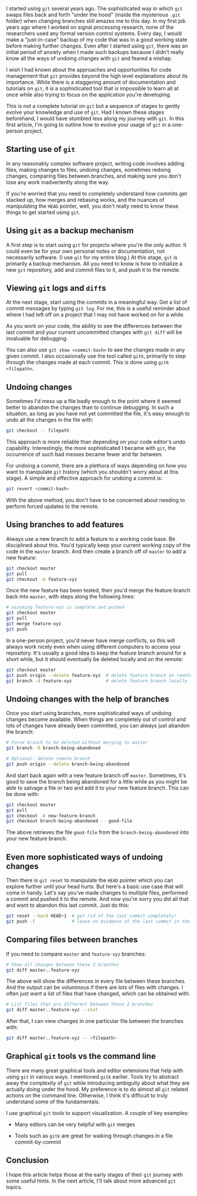 I started using `git` several years ago. The sophisticated way in which `git` swaps files back and forth "under the hood" (inside the mysterious `.git` folder) when changing branches still amazes me to this day. In my first job years ago where I worked on signal processing research, none of the researchers used any formal version control systems. Every day, I would make a "just-in-case" backup of my code that was in a good working state before making further changes. Even after I started using `git`, there was an initial period of anxiety when I made such backups because I didn't really know all the ways of undoing changes with `git` and feared a mishap.

I wish I had known about the approaches and opportunities for code management that `git` provides beyond the high level explanations about its importance. While there is a staggering amount of documentation and tutorials on `git`, it is a sophisticated tool that is impossible to learn all at once while also trying to focus on the application you're developing.

This is not a complete tutorial on `git` but a sequence of stages to gently evolve your knowledge and use of `git`. Had I known these stages beforehand, I would have stumbled less along my journey with `git`. In this first article, I'm going to outline how to evolve your usage of `git` in a one-person project.

<!-- TEASER_END -->

## Starting use of `git`
In any reasonably complex software project, writing code involves adding files, making changes to files, undoing changes, sometimes redoing changes, comparing files between branches, and making sure you don't lose any work inadvertently along the way.

If you're worried that you need to completely understand how commits get stacked up, how merges and rebasing works, and the nuances of manipulating the `HEAD` pointer, well, you don't really need to know these things to get started using `git`.

## Using `git` as a backup mechanism
A first step is to start using `git` for projects where you're the only author. It could even be for your own personal notes or documentation, not necessarily software. (I use `git` for my entire blog.) At this stage, `git` is primarily a backup mechanism. All you need to know is how to initialize a new `git` repository, add and commit files to it, and push it to the remote.

## Viewing `git` logs and `diff`s
At the next stage, start using the commits in a meaningful way. Get a list of commit messages by typing `git log`. For me, this is a useful reminder about where I had left off on a project that I may not have worked on for a while.

As you work on your code, the ability to see the differences between the last commit and your current uncommitted changes with `git diff` will be invaluable for debugging.

You can also use `git show <commit-hash>` to see the changes made in any given commit. I also occasionally use the tool called `gitk`, primarily to step through the changes made at each commit. This is done using `gitk <filepath>`.

## Undoing changes
Sometimes I'd mess up a file badly enough to the point where it seemed better to abandon the changes than to continue debugging. In such a situation, as long as you have not yet committed the file, it's easy enough to undo all the changes in the file with:
```bash
git checkout -- filepath
```

This approach is more reliable than depending on your code editor's undo capability. Interestingly, the more sophisticated I became with `git`, the occurrence of such bad messes became fewer and far between.

For undoing a commit, there are a plethora of ways depending on how you want to manipulate `git` history (which you shouldn't worry about at this stage). A simple and effective approach for undoing a commit is:
```bash
git revert <commit-hash>
```
With the above method, you don't have to be concerned about needing to perform forced updates to the remote.

## Using branches to add features
Always use a new branch to add a feature to a working code base. Be disciplined about this. You'd typically keep your current working copy of the code in the `master` branch. And then create a branch off of `master` to add a new feature:
```bash
git checkout master
git pull
git checkout -b feature-xyz
```

Once the new feature has been tested, then you'd merge the feature branch back into `master`, with steps along the following lines:
```bash
# assuming feature-xyz is complete and pushed
git checkout master
git pull
git merge feature-xyz
git push
```

In a one-person project, you'd never have merge conflicts, so this will always work nicely even when using different computers to access your repository. It's usually a good idea to keep the feature branch around for a short while, but it should eventually be deleted locally and on the remote:
```bash
git checkout master
git push origin --delete feature-xyz  # delete feature branch on remote
git branch -d feature-xyz             # delete feature branch locally
```

## Undoing changes with the help of branches
Once you start using branches, more sophisticated ways of undoing changes become available. When things are completely out of control and lots of changes have already been committed, you can always just abandon the branch:
```bash
# Force branch to be deleted without merging to master
git branch -D branch-being-abandoned

# Optional: delete remote branch
git push origin --delete branch-being-abandoned
```

And start back again with a new feature branch off `master`. Sometimes, it's good to save the branch being abandoned for a little while as you might be able to salvage a file or two and add it to your new feature branch. This can be done with:
```bash
git checkout master
git pull
git checkout -b new-feature-branch
git checkout branch-being-abandoned -- good-file
```

The above retrieves the file `good-file` from the `branch-being-abandoned` into your new feature branch.

## Even more sophisticated ways of undoing changes
Then there is `git reset` to manipulate the `HEAD` pointer which you can explore further until your head hurts. But here's a basic use case that will come in handy. Let's say you've made changes to multiple files, performed a commit and pushed it to the remote. And now you're sorry you did all that and want to abandon this last commit. Just do this:
```bash
git reset --hard HEAD~1  # get rid of the last commit completely!
git push -f              # leave no evidence of the last commit in the remote!
```

## Comparing files between branches
If you need to compare `master` and `feature-xyz` branches:
```bash
# Show all changes between these 2 branches
git diff master..feature-xyz
```

The above will show the differences in every file between these branches. And the output can be voluminous if there are lots of files with changes. I often just want a list of files that have changed, which can be obtained with:
```bash
# List files that are different between these 2 branches
git diff master..feature-xyz --stat
```

After that, I can view changes in one particular file between the branches with:
```bash
git diff master..feature-xyz -- <filepath>
```

## Graphical `git` tools vs the command line
There are many great graphical tools and editor extensions that help with using `git` in various ways. I mentioned `gitk` earlier. Tools try to abstract away the complexity of `git` while introducing ambiguity about what they are actually doing under the hood. My preference is to do almost all `git` related actions on the command line. Otherwise, I think it's difficult to truly understand some of the fundamentals.

I use graphical `git` tools to support visualization. A couple of key examples:

- Many editors can be very helpful with `git` merges

- Tools such as `gitk` are great for walking through changes in a file commit-by-commit

## Conclusion
I hope this article helps those at the early stages of their `git` journey with some useful hints. In the next article, I'll talk about more advanced `git` topics.
